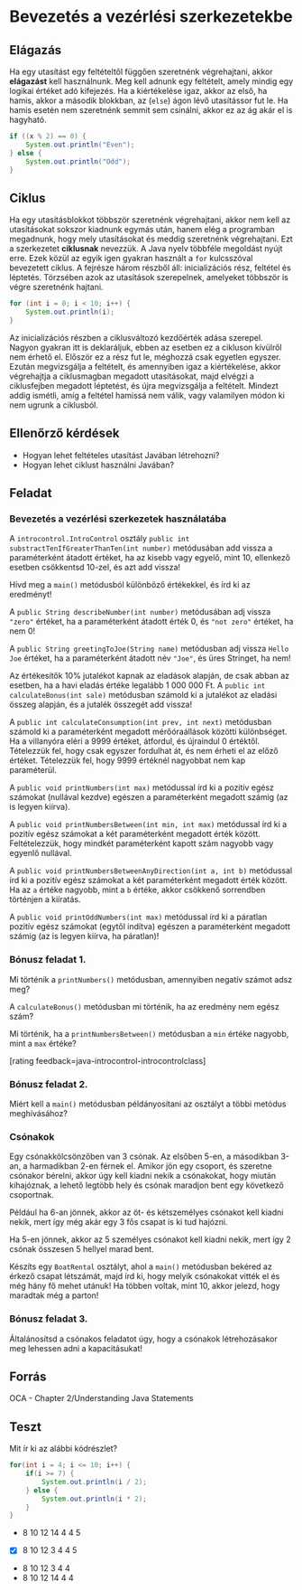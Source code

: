 # Bevezetés a vezérlési szerkezetekbe

## Elágazás

Ha egy utasítást egy feltételtől függően szeretnénk végrehajtani, akkor **elágazást** 
kell használnunk. Meg kell adnunk egy feltételt, amely mindig egy logikai értéket 
adó kifejezés. Ha a kiértékelése igaz, akkor az első, ha hamis, akkor a második blokkban, az
(`else`) ágon lévő utasítássor fut le. Ha hamis esetén nem szeretnénk semmit sem 
csinálni, akkor ez az ág akár el is hagyható.

```java
if ((x % 2) == 0) {
    System.out.println("Even");
} else {
    System.out.println("Odd");
}
```

## Ciklus

Ha egy utasításblokkot többször szeretnénk végrehajtani, akkor nem kell az 
utasításokat sokszor kiadnunk egymás után, hanem elég a programban megadnunk, 
hogy mely utasításokat és meddig szeretnénk végrehajtani. Ezt a szerkezetet 
**ciklusnak** nevezzük. A Java nyelv többféle 
megoldást nyújt erre. Ezek közül az egyik igen gyakran használt a `for` 
kulcsszóval bevezetett ciklus. A fejrésze három részből áll: inicializációs rész, 
feltétel és léptetés. Törzsében azok az utasítások szerepelnek, amelyeket 
többször is végre szeretnénk hajtani.

```java
for (int i = 0; i < 10; i++) {
    System.out.println(i);
}
```

Az inicializációs részben a ciklusváltozó kezdőérték adása szerepel. Nagyon 
gyakran itt is deklaráljuk, ebben az esetben ez a cikluson kívülről nem érhető el. 
Először ez a rész fut le, méghozzá csak egyetlen egyszer. Ezután megvizsgálja a 
feltételt, és amennyiben igaz a kiértékelése, akkor végrehajtja a ciklusmagban 
megadott utasításokat, majd elvégzi a ciklusfejben megadott léptetést, és újra 
megvizsgálja a feltételt. Mindezt addig ismétli, amíg a feltétel hamissá nem 
válik, vagy valamilyen módon ki nem ugrunk a ciklusból.

## Ellenőrző kérdések

* Hogyan lehet feltételes utasítást Javában létrehozni?
* Hogyan lehet ciklust használni Javában?

## Feladat

### Bevezetés a vezérlési szerkezetek használatába

A `introcontrol.IntroControl` osztály `public int substractTenIfGreaterThanTen(int number)` metódusában
add vissza a paraméterként átadott értéket, ha az kisebb vagy egyelő, mint 10, ellenkező esetben
csökkentsd 10-zel, és azt add vissza!

Hívd meg a `main()` metódusból különböző értékekkel, és írd ki az eredményt!

A `public String describeNumber(int number)` metódusában adj vissza `"zero"` értéket,
ha a paraméterként átadott érték 0, és `"not zero"` értéket, ha nem 0!

A `public String greetingToJoe(String name)` metódusban adj vissza `Hello Joe` értéket,
ha a paraméterként átadott név `"Joe"`, és üres Stringet, ha nem!

Az értékesítők 10% jutalékot kapnak az eladások alapján, de csak abban az esetben, 
ha a havi eladás értéke legalább 1 000 000 Ft.
A `public int calculateBonus(int sale)` metódusban számold ki a jutalékot az eladási összeg alapján,
és a jutalék összegét add vissza!

A `public int calculateConsumption(int prev, int next)` metódusban
számold ki a paraméterként megadott mérőóraállások közötti különbséget. Ha a
villanyóra eléri a 9999 értéket, átfordul, és újraindul 0 értéktől. Tételezzük fel,
hogy csak egyszer fordulhat át, és nem érheti el az előző értéket. Tételezzük fel,
hogy 9999 értéknél nagyobbat nem kap paraméterül.

A `public void printNumbers(int max)` metódussal írd ki a pozitív egész számokat (nullával kezdve)
egészen a paraméterként megadott számig (az is legyen kiírva).

A `public void printNumbersBetween(int min, int max)` metódussal írd ki a pozitív egész számokat a két
paraméterként megadott érték között. Feltételezzük, hogy mindkét paraméterként kapott szám nagyobb vagy egyenlő nullával.

A `public void printNumbersBetweenAnyDirection(int a, int b)` metódussal írd ki a pozitív egész számokat a két
paraméterként megadott érték között. Ha az `a` értéke nagyobb, mint a `b` értéke, akkor csökkenő sorrendben történjen a kiíratás.

A `public void printOddNumbers(int max)` metódussal írd ki a páratlan pozitív egész számokat (egytől indítva)
egészen a paraméterként megadott számig (az is legyen kiírva, ha páratlan)!

### Bónusz feladat 1.

Mi történik a `printNumbers()` metódusban, amennyiben negatív számot adsz meg?

A `calculateBonus()` metódusban mi történik, ha az eredmény nem egész szám?

Mi történik, ha a `printNumbersBetween()` metódusban a `min` értéke nagyobb, mint
a `max` értéke?

[rating feedback=java-introcontrol-introcontrolclass]

### Bónusz feladat 2.

Miért kell a `main()` metódusban példányosítani az osztályt a többi metódus meghívásához?

### Csónakok

Egy csónakkölcsönzőben van 3 csónak. Az elsőben 5-en, a másodikban 3-an, a 
harmadikban 2-en férnek el. Amikor jön egy csoport, és szeretne csónakor bérelni, 
akkor úgy kell kiadni nekik a csónakokat, hogy miután kihajóznak, a lehető legtöbb 
hely és csónak maradjon bent egy következő csoportnak.

Például ha 6-an jönnek, akkor az öt- és kétszemélyes csónakot kell kiadni nekik, 
mert így még akár egy 3 fős csapat is ki tud hajózni.

Ha 5-en jönnek, akkor az 5 személyes csónakot kell kiadni nekik, mert így 2 csónak 
összesen 5 hellyel marad bent.

Készíts egy  `BoatRental` osztályt, ahol a `main()` metódusban bekéred az érkező 
csapat létszámát, majd írd ki, hogy melyik csónakokat vitték el és még hány fő mehet utánuk! 
Ha többen voltak, mint 10, akkor jelezd, hogy maradtak még a parton!

### Bónusz feladat 3.

Általánosítsd a csónakos feladatot úgy, hogy a csónakok létrehozásakor meg lehessen 
adni a kapacitásukat!

## Forrás

OCA - Chapter 2/Understanding Java Statements

## Teszt

Mit ír ki az alábbi kódrészlet?

```java
for(int i = 4; i <= 10; i++) {
    if(i >= 7) {
        System.out.println(i / 2);
    } else {
        System.out.println(i * 2);
    }
}
```

* 8 10 12 14 4 4 5
* [x] 8 10 12 3 4 4 5
* 8 10 12 3 4 4
* 8 10 12 14 4 4

